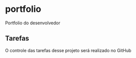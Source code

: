 # portfolio
Portfolio do desenvolvedor

## Tarefas
O controle das tarefas desse projeto será realizado no GitHub

